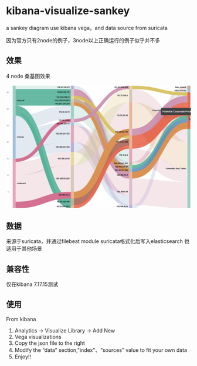 # kibana-visualize-sankey
a sankey diagram use kibana vega，and data source from suricata


因为官方只有2node的例子，3node以上正确运行的例子似乎并不多


## 效果
4 node 桑基图效果

![](/sankey-2.gif)

## 数据
来源于suricata，并通过filebeat module suricata格式化后写入elasticsearch
也适用于其他场景


## 兼容性
仅在kibana 7.17.15测试

## 使用
From kibana
1. Analytics -> Visualize Library -> Add New
2. Vega visualizations
3. Copy the json file to the right
4. Modify the “data” section,"index"、“sources” value to fit your own data
5. Enjoy!!










